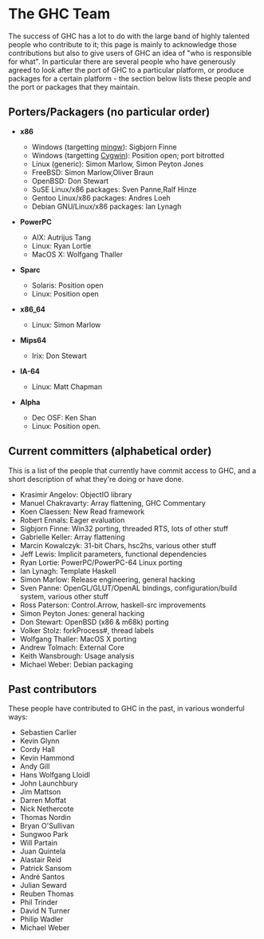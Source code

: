 # The GHC Team



The success of GHC has a lot to do with the large band of highly
talented people who contribute to it; this page is mainly to
acknowledge those contributions but also to give users of GHC an idea
of "who is responsible for what".  In particular there are several
people who have generously agreed to look after the port of GHC to a
particular platform, or produce packages for a certain platform - the
section below lists these people and the port or packages that they
maintain.


## Porters/Packagers (no particular order)


- **x86**

  - Windows (targetting [ mingw](http://www.mingw.org)): Sigbjorn Finne
  - Windows (targetting [
    Cygwin](http://www.cygwin.com)): Position open; port bitrotted
  - Linux (generic): Simon Marlow,
    Simon Peyton Jones
  - FreeBSD: Simon Marlow,Oliver Braun
  - OpenBSD: Don Stewart
  - SuSE Linux/x86 packages: Sven Panne,Ralf Hinze
  - Gentoo Linux/x86 packages: Andres Loeh
  - Debian GNU/Linux/x86 packages: Ian Lynagh

- **PowerPC**

  - AIX: Autrijus Tang
  - Linux: Ryan Lortie
  - MacOS X: Wolfgang Thaller

- **Sparc**

  - Solaris: Position open
  - Linux:   Position open

- **x86\_64**

  - Linux: Simon Marlow

- **Mips64**

  - Irix: Don Stewart

- **IA-64**

  - Linux: Matt Chapman

- **Alpha**

  - Dec OSF: Ken Shan
  - Linux: Position open.

## Current committers (alphabetical order)



This is a list of the people that currently have commit access to GHC,
and a short description of what they're doing or have done.


- Krasimir Angelov: ObjectIO library
- Manuel Chakravarty: Array flattening, GHC Commentary
- Koen Claessen: New Read framework
- Robert Ennals: Eager evaluation
- Sigbjorn Finne: Win32 porting, threaded RTS, lots of other stuff
- Gabrielle Keller: Array flattening
- Marcin Kowalczyk: 31-bit Chars, hsc2hs, various other stuff
- Jeff Lewis: Implicit parameters, functional dependencies
- Ryan Lortie: PowerPC/PowerPC-64 Linux porting
- Ian Lynagh: Template Haskell
- Simon Marlow: Release engineering, general hacking
- Sven Panne: OpenGL/GLUT/OpenAL bindings, configuration/build system, various other stuff
- Ross Paterson: Control.Arrow, haskell-src improvements
- Simon Peyton Jones: general hacking
- Don Stewart: OpenBSD (x86 &amp; m68k) porting
- Volker Stolz: forkProcess\#, thread labels
- Wolfgang Thaller: MacOS X porting
- Andrew Tolmach: External Core
- Keith Wansbrough: Usage analysis
- Michael Weber: Debian packaging

## Past contributors



These people have contributed to GHC in the past, in various
wonderful ways:


- Sebastien Carlier
- Kevin Glynn
- Cordy Hall
- Kevin Hammond
- Andy Gill
- Hans Wolfgang Lloidl
- John Launchbury
- Jim Mattson
- Darren Moffat
- Nick Nethercote
- Thomas Nordin
- Bryan O'Sullivan
- Sungwoo Park
- Will Partain
- Juan Quintela
- Alastair Reid
- Patrick Sansom
- Andr&eacute; Santos
- Julian Seward
- Reuben Thomas
- Phil Trinder
- David N Turner
- Philip Wadler
- Michael Weber
